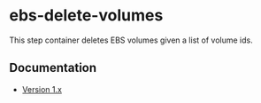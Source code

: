 # ebs-delete-volumes

This step container deletes EBS volumes given a list of volume ids.

## Documentation

* [Version 1.x](docs/v1.md)

